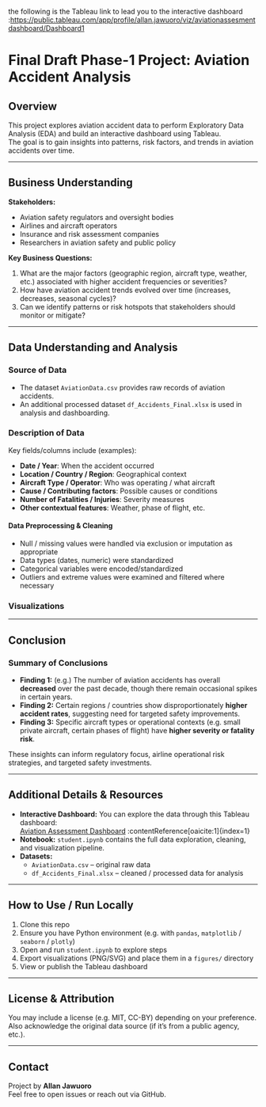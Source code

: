 the following is the Tableau link to lead you to the interactive dashboard :https://public.tableau.com/app/profile/allan.jawuoro/viz/aviationassesmentdashboard/Dashboard1
# Final Draft Phase-1 Project: Aviation Accident Analysis

## Overview  
This project explores aviation accident data to perform Exploratory Data Analysis (EDA) and build an interactive dashboard using Tableau.  
The goal is to gain insights into patterns, risk factors, and trends in aviation accidents over time.

---

## Business Understanding  
**Stakeholders:**  
- Aviation safety regulators and oversight bodies  
- Airlines and aircraft operators  
- Insurance and risk assessment companies  
- Researchers in aviation safety and public policy  

**Key Business Questions:**  
1. What are the major factors (geographic region, aircraft type, weather, etc.) associated with higher accident frequencies or severities?  
2. How have aviation accident trends evolved over time (increases, decreases, seasonal cycles)?  
3. Can we identify patterns or risk hotspots that stakeholders should monitor or mitigate?

---

## Data Understanding and Analysis  

### Source of Data  
- The dataset `AviationData.csv` provides raw records of aviation accidents.  
- An additional processed dataset `df_Accidents_Final.xlsx` is used in analysis and dashboarding.  

### Description of Data  
Key fields/columns include (examples):  
- **Date / Year**: When the accident occurred  
- **Location / Country / Region**: Geographical context  
- **Aircraft Type / Operator**: Who was operating / what aircraft  
- **Cause / Contributing factors**: Possible causes or conditions  
- **Number of Fatalities / Injuries**: Severity measures  
- **Other contextual features**: Weather, phase of flight, etc.  

#### Data Preprocessing & Cleaning  
- Null / missing values were handled via exclusion or imputation as appropriate  
- Data types (dates, numeric) were standardized  
- Categorical variables were encoded/standardized  
- Outliers and extreme values were examined and filtered where necessary  

### Visualizations  


---

## Conclusion  

### Summary of Conclusions  
- **Finding 1:** (e.g.) The number of aviation accidents has overall **decreased** over the past decade, though there remain occasional spikes in certain years.  
- **Finding 2:** Certain regions / countries show disproportionately **higher accident rates**, suggesting need for targeted safety improvements.  
- **Finding 3:** Specific aircraft types or operational contexts (e.g. small private aircraft, certain phases of flight) have **higher severity or fatality risk**.  

These insights can inform regulatory focus, airline operational risk strategies, and targeted safety investments.

---

## Additional Details & Resources  
- **Interactive Dashboard:** You can explore the data through this Tableau dashboard:  
  [Aviation Assessment Dashboard](https://public.tableau.com/app/profile/allan.jawuoro/viz/aviationassesmentdashboard/Dashboard1) :contentReference[oaicite:1]{index=1}  
- **Notebook:** `student.ipynb` contains the full data exploration, cleaning, and visualization pipeline.  
- **Datasets:**  
  - `AviationData.csv` – original raw data  
  - `df_Accidents_Final.xlsx` – cleaned / processed data for analysis  

---

## How to Use / Run Locally  

1. Clone this repo  
2. Ensure you have Python environment (e.g. with `pandas`, `matplotlib` / `seaborn` / `plotly`)  
3. Open and run `student.ipynb` to explore steps  
4. Export visualizations (PNG/SVG) and place them in a `figures/` directory  
5. View or publish the Tableau dashboard  

---

## License & Attribution  
You may include a license (e.g. MIT, CC-BY) depending on your preference.  
Also acknowledge the original data source (if it’s from a public agency, etc.).

---

## Contact  
Project by **Allan Jawuoro**  
Feel free to open issues or reach out via GitHub.


